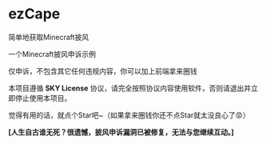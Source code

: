# ezCape
简单地获取Minecraft披风

一个Minecraft披风申诉示例

仅申诉，不包含其它任何违规内容，你可以加上前端拿来圈钱

本项目遵循 **SKY License** 协议，请完全按照协议内容使用软件，否则请退出并立即停止使用本项目。

觉得有用的话，就点个Star吧~（如果拿来圈钱你还不点Star就太没良心了😡）

**[人生自古谁无死？很遗憾，披风申诉漏洞已被修复，无法与您继续互动。]**
